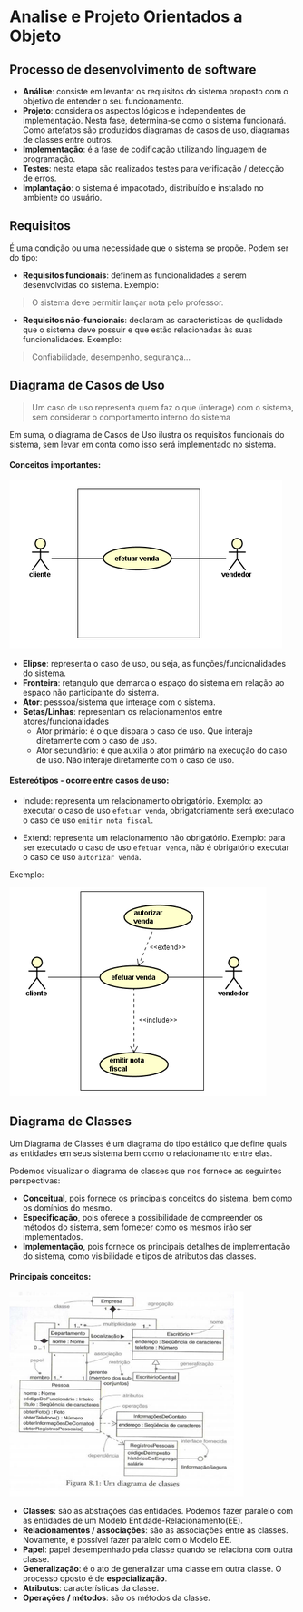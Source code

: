 # Analise e Projeto Orientados a Objeto

## Processo de desenvolvimento de software

+ **Análise**: consiste em levantar os requisitos do sistema proposto com o objetivo de entender o seu funcionamento.
+ **Projeto**: considera os aspectos lógicos e independentes de implementação. Nesta fase, determina-se como o sistema funcionará. Como artefatos são produzidos diagramas de casos de uso, diagramas de classes entre outros.
+ **Implementação**: é a fase de codificação utilizando linguagem de programação.
+ **Testes**: nesta etapa são realizados testes para verificação / detecção de erros.
+ **Implantação**: o sistema é impacotado, distribuído e instalado no ambiente do usuário.

## Requisitos

É uma condição ou uma necessidade que o sistema se propõe. Podem ser do tipo:

+ **Requisitos funcionais**: definem as funcionalidades a serem desenvolvidas do sistema. Exemplo:
> O sistema deve permitir lançar nota pelo professor.

+ **Requisitos não-funcionais**: declaram as características de qualidade que o sistema deve possuir e que estão relacionadas às suas funcionalidades. Exemplo:
> Confiabilidade, desempenho, segurança...

## Diagrama de Casos de Uso

> Um caso de uso representa quem faz o que (interage) com o sistema, sem considerar o comportamento interno do sistema

Em suma, o diagrama de Casos de Uso ilustra os requisitos funcionais do sistema, sem levar em conta como isso será implementado no sistema.

#### Conceitos importantes:

![Conceitos Iniciais](../images/uml/conceitos-iniciais.PNG)

+ **Elipse**: representa o caso de uso, ou seja, as funções/funcionalidades do sistema.
+ **Fronteira**: retangulo que demarca o espaço do sistema em relação ao espaço não participante do sistema.
+ **Ator**: pesssoa/sistema que interage com o sistema.
+ **Setas/Linhas**: representam os relacionamentos entre atores/funcionalidades
  + Ator primário: é o que dispara o caso de uso. Que interaje diretamente com o caso de uso.
  + Ator secundário: é que auxilia o ator primário na execução do caso de uso. Não interaje diretamente com o caso de uso.

#### Estereótipos - ocorre entre casos de uso:

+ Include: representa um relacionamento obrigatório. Exemplo: ao executar o caso de uso `efetuar venda`, obrigatoriamente será executado o caso de uso `emitir nota fiscal`.

+ Extend: representa um relacionamento não obrigatório. Exemplo: para ser executado o caso de uso `efetuar venda`, não é obrigatório executar o caso de uso `autorizar venda`.

Exemplo:

![Exemplo de Include e Extensão](../images/uml/extend-include-uml.PNG)

## Diagrama de Classes

Um Diagrama de Classes é um diagrama do tipo estático que define quais as entidades em seus sistema bem como o relacionamento entre elas.

Podemos visualizar o diagrama de classes que nos fornece as seguintes perspectivas:

+ **Conceitual**, pois fornece os principais conceitos do sistema, bem como os domínios do mesmo.
+ **Especificação**, pois oferece a possibilidade de compreender os métodos do sistema, sem fornecer como os mesmos irão ser implementados.
+ **Implementação**, pois fornece os principais detalhes de implementação do sistema, como visibilidade e tipos de atributos das classes.

#### Principais conceitos:

![Principais conceitos](../images/diagrama-classes-conceitos.png)

+ **Classes**: são as abstrações das entidades. Podemos fazer paralelo com as entidades de um Modelo Entidade-Relacionamento(EE).
+ **Relacionamentos / associações**: são as associações entre as classes. Novamente, é possível fazer paralelo com o Modelo EE.
+ **Papel**: papel desempenhado pela classe quando se relaciona com outra classe.
+ **Generalização**: é o ato de generalizar uma classe em outra classe. O processo oposto é de **especialização**.
+ **Atributos**: características da classe.
+ **Operações / métodos**: são os métodos da classe.
